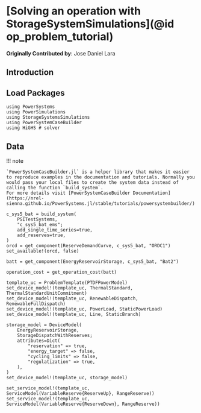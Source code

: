 # [Solving an operation with StorageSystemSimulations](@id op_problem_tutorial)

**Originally Contributed by**: Jose Daniel Lara

## Introduction

## Load Packages

```@example op_problem
using PowerSystems
using PowerSimulations
using StorageSystemsSimulations
using PowerSystemCaseBuilder
using HiGHS # solver
```

## Data

!!! note

    `PowerSystemCaseBuilder.jl` is a helper library that makes it easier to reproduce examples in the documentation and tutorials. Normally you would pass your local files to create the system data instead of calling the function `build_system`.
    For more details visit [PowerSystemCaseBuilder Documentation](https://nrel-sienna.github.io/PowerSystems.jl/stable/tutorials/powersystembuilder/)

```@example op_problem
c_sys5_bat = build_system(
    PSITestSystems,
    "c_sys5_bat_ems";
    add_single_time_series=true,
    add_reserves=true,
)
orcd = get_component(ReserveDemandCurve, c_sys5_bat, "ORDC1")
set_available!(orcd, false)
```

```@example op_problem
batt = get_component(EnergyReservoirStorage, c_sys5_bat, "Bat2")

operation_cost = get_operation_cost(batt)
```

```@example op_problem
template_uc = ProblemTemplate(PTDFPowerModel)
set_device_model!(template_uc, ThermalStandard, ThermalStandardUnitCommitment)
set_device_model!(template_uc, RenewableDispatch, RenewableFullDispatch)
set_device_model!(template_uc, PowerLoad, StaticPowerLoad)
set_device_model!(template_uc, Line, StaticBranch)
```

```@example op_problem
storage_model = DeviceModel(
    EnergyReservoirStorage,
    StorageDispatchWithReserves;
    attributes=Dict(
        "reservation" => true,
        "energy_target" => false,
        "cycling_limits" => false,
        "regulatization" => true,
    ),
)
set_device_model!(template_uc, storage_model)
```

```@example op_problem
set_service_model!(template_uc, ServiceModel(VariableReserve{ReserveUp}, RangeReserve))
set_service_model!(template_uc, ServiceModel(VariableReserve{ReserveDown}, RangeReserve))
```
